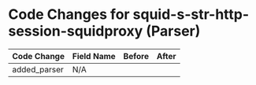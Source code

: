 # Code Changes for squid-s-str-http-session-squidproxy (Parser)

| Code Change | Field Name | Before | After |
|-------------|------------|--------|-------|
| added_parser | N/A |  |  |
